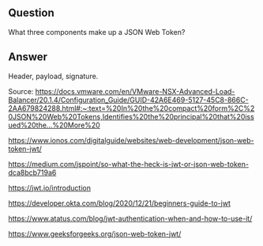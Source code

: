 ## Question

What three components make up a JSON Web Token?

## Answer
Header, payload, signature.

Source: https://docs.vmware.com/en/VMware-NSX-Advanced-Load-Balancer/20.1.4/Configuration_Guide/GUID-42A6E469-5127-45C8-866C-2AA679824288.html#:~:text=%20In%20the%20compact%20form%2C%20JSON%20Web%20Tokens,Identifies%20the%20principal%20that%20issued%20the...%20More%20

https://www.ionos.com/digitalguide/websites/web-development/json-web-token-jwt/

https://medium.com/jspoint/so-what-the-heck-is-jwt-or-json-web-token-dca8bcb719a6

https://jwt.io/introduction

https://developer.okta.com/blog/2020/12/21/beginners-guide-to-jwt

https://www.atatus.com/blog/jwt-authentication-when-and-how-to-use-it/

https://www.geeksforgeeks.org/json-web-token-jwt/
